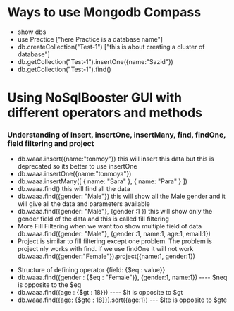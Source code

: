 # Ways to use Mongodb Compass
- show dbs
- use Practice ["here Practice is a database name"]
- db.createCollection("Test-1") ["this is about creating a cluster of database"]
- db.getCollection("Test-1").insertOne({name:"Sazid"})
- db.getCollection("Test-1").find()

# Using NoSqlBooster GUI with different operators and methods
### Understanding of Insert, insertOne, insertMany, find, findOne, field filtering and project 
- db.waaa.insert({name:"tonmoy"}) this will insert this data but this is deprecated so its better to use insertOne
- db.waaa.insertOne({name:"tonmoya"})
- db.waaa.insertMany([
    { name: "Sara" },
    { name: "Para" }
])
- db.waaa.find() this will find all the data 
- db.waaa.find({gender: "Male"}) this will show all the Male gender and it will give all the data and parameters available
- db.waaa.find({gender: "Male"}, {gender :1 }) this will show  only the gender field of the data and this is called fill filtering
- More Fill Filtering when we want too show multiple field of data db.waaa.find({gender: "Male"}, {gender :1, name:1, age:1, email:1})
- Project is similar to fill filtering except one problem. The problem is project nly works with find. if we use findOne it will not work db.waaa.find({gender:"Female"}).project({name:1, gender:1}) 

<!-- ### Understanding of $eq, $neq, $gt, $lt, $gte, $lte operator -->
- Structure of defining operator {field:  {$eq : value}}
- db.waaa.find({gender : {$eq : "Female"}}, {gender:1, name:1})  ---- $neq is opposite to the $eq
- db.waaa.find({age : {$gt : 18}})  ---- $lt is opposite to $gt
- db.waaa.find({age: {$gte : 18}}).sort({age:1}) --- $lte is opposite to $gte

